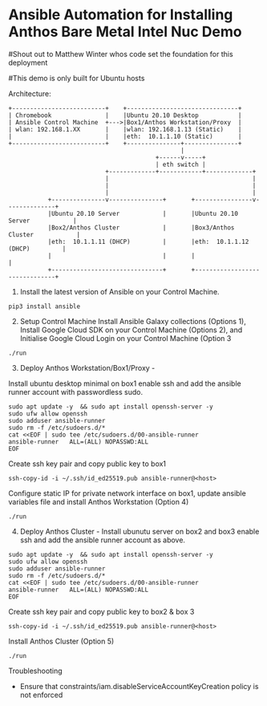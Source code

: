 # Ansible Automation for Installing Anthos Bare Metal Intel Nuc Demo 

#Shout out to Matthew Winter whos code set the foundation for this deployment

#This demo is only built for Ubuntu hosts

Architecture:

```ditaa {cmd=true args=["-E"]}
+--------------------------+    +-------------------------------+
| Chromebook               |    |Ubuntu 20.10 Desktop           |
| Ansible Control Machine  +--->|Box1/Anthos Workstation/Proxy  |
| wlan: 192.168.1.XX       |    |wlan: 192.168.1.13 (Static)    |
|                          |    |eth:  10.1.1.10 (Static)       |
+--------------------------+    +---------------+---------------+
                                                |
                                         +------v-----+
                                         | eth switch |
                           +-------------+------------+-------------+
                           |                                        |
                           |                                        |
                           |                                        |
           +---------------v---------------+       +----------------v--------------+
           |Ubuntu 20.10 Server            |       |Ubuntu 20.10 Server            |
           |Box2/Anthos Cluster            |       |Box3/Anthos Cluster            |
           |eth:  10.1.1.11 (DHCP)         |       |eth:  10.1.1.12 (DHCP)         |
           |                               |       |                               |
           +-------------------------------+       +-------------------------------+
  ```

1. Install the latest version of Ansible on your Control Machine.
```
pip3 install ansible
```
2. Setup Control Machine
Install Ansible Galaxy collections (Options 1),
Install Google Cloud SDK on your Control Machine (Options 2), and
Initialise Google Cloud Login on your Control Machine (Option 3
```
./run 
```
3. Deploy Anthos Workstation/Box1/Proxy - 
 
Install ubuntu desktop minimal on box1 enable ssh and add the ansible runner account with passwordless sudo. 
```
sudo apt update -y  && sudo apt install openssh-server -y
sudo ufw allow openssh
sudo adduser ansible-runner
sudo rm -f /etc/sudoers.d/*
cat <<EOF | sudo tee /etc/sudoers.d/00-ansible-runner
ansible-runner   ALL=(ALL) NOPASSWD:ALL
EOF
```
Create ssh key pair and copy public key to box1
```
ssh-copy-id -i ~/.ssh/id_ed25519.pub ansible-runner@<host>
```
Configure static IP for private network interface on box1,
update ansible variables file and
install Anthos Workstation (Option 4) 
```
./run 
```
4. Deploy Anthos Cluster - 
Install ubunutu server on box2 and box3 enable ssh and add the ansible runner account as above.
```
sudo apt update -y  && sudo apt install openssh-server -y
sudo ufw allow openssh
sudo adduser ansible-runner
sudo rm -f /etc/sudoers.d/*
cat <<EOF | sudo tee /etc/sudoers.d/00-ansible-runner
ansible-runner   ALL=(ALL) NOPASSWD:ALL
EOF
```
Create ssh key pair and copy public key to box2 & box 3
```
ssh-copy-id -i ~/.ssh/id_ed25519.pub ansible-runner@<host>
```
Install Anthos Cluster (Option 5) 
```
./run 
```


  Troubleshooting
  - Ensure that constraints/iam.disableServiceAccountKeyCreation policy is not enforced